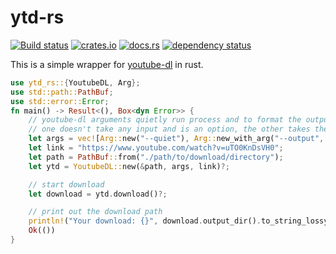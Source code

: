 # ytd-rs
[![Build status](https://github.com/nirusu99/ytd-rs/actions/workflows/rust.yml/badge.svg)](https://github.com/nirusu99/ytd-rs/actions)
[![crates.io](https://img.shields.io/crates/v/ytd-rs.svg)](https://crates.io/crates/ytd-rs)
[![docs.rs](https://docs.rs/ytd-rs/badge.svg)](https://docs.rs/ytd-rs)
[![dependency status](https://deps.rs/repo/github/nirusu99/ytd-rs/status.svg)](https://deps.rs/repo/github/nirusu99/ytd-rs)

This is a simple wrapper for [youtube-dl](https://youtube-dl.org/) in rust.

```rust
use ytd_rs::{YoutubeDL, Arg};
use std::path::PathBuf;
use std::error::Error;
fn main() -> Result<(), Box<dyn Error>> {
    // youtube-dl arguments quietly run process and to format the output
    // one doesn't take any input and is an option, the other takes the desired output format as input
    let args = vec![Arg::new("--quiet"), Arg::new_with_arg("--output", "%(title).90s.%(ext)s")];
    let link = "https://www.youtube.com/watch?v=uTO0KnDsVH0";
    let path = PathBuf::from("./path/to/download/directory");
    let ytd = YoutubeDL::new(&path, args, link)?;

    // start download
    let download = ytd.download()?;

    // print out the download path
    println!("Your download: {}", download.output_dir().to_string_lossy())
    Ok(())
}
```
